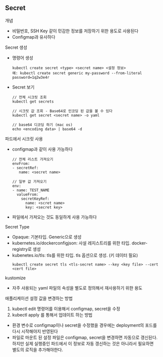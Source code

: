 ## Secret
개념
- 비밀번호, SSH Key 같이 민감한 정보를 저장하기 위한 용도로 사용된다
- Configmap과 유사하다

Secret 생성 
- 명령어 생성
   ```
   kubectl create secret <type> <secret name> <설정 정보>
   예: kubectl create secret generic my-password --from-literal password=1q2w3e4r
   ```
- Secret 보기
   ```
   // 전체 시크릿 조회
   kubectl get secrets

   // 시크릿 값 조회 - Base64로 인코딩 된 값을 볼 수 있다
   kubectl get secret <secret name> -o yaml

   // base64 디코딩 하기 (mac os)
   echo <encoding data> | base64 -d
   ```

파드에서 시크릿 사용
- configmap과 같이 사용 가능하다
   ```
   // 전체 리스트 가져오기
   envFrom:
   - secretRef:
      name: <secret name>

   // 일부 값 가져오기
   env:
   - name: TEST_NAME
     valueFrom:
       secretKeyRef:
         name: <scret name>
         key: <secret key>
   ```
- 파일에서 가져오는 것도 동일하게 사용 가능하다

Secret Type
- Opaque: 기본타입. Generic으로 생성
- kubernetes.io/dockerconfigjson: 사설 레지스트리를 위한 타입. docker-registry로 생성
- kubenetes.io/tls: tls를 위한 타입. tls 옵션으로 생성. (키 데이터 필요)
   ```
   kubectl create secret tls <tls-secret name> --key <key file> --cert <cert file>
   ```

kustomize
- 자주 사용되는 yaml 파일의 속성을 별도로 정의해서 재사용하기 위한 용도

애플리케이션 설정 값을 변경하는 방법
1. kubectl edit 명령어를 이용해서 configmap, secret을 수정
2. kubectl apply 를 통해서 업데이트 하는 방법
- 환경 변수로 configmap이나 secret을 수정했을 경우에는 deployment의 포드를 다시 시작해야지 반영된다
- 파일로 마운트 된 설정 파일은 configmap, secret을 변경하면 자동으로 갱신된다. 하지만 실제 실행중인 파드에서 이 정보로 자동 갱신하는 것은 아니라서 필요하면 별도의 로직을 추가해야한다. 